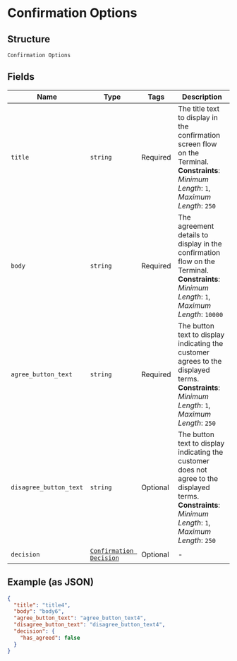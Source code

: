 
# Confirmation Options

## Structure

`Confirmation Options`

## Fields

| Name | Type | Tags | Description |
|  --- | --- | --- | --- |
| `title` | `string` | Required | The title text to display in the confirmation screen flow on the Terminal.<br>**Constraints**: *Minimum Length*: `1`, *Maximum Length*: `250` |
| `body` | `string` | Required | The agreement details to display in the confirmation flow on the Terminal.<br>**Constraints**: *Minimum Length*: `1`, *Maximum Length*: `10000` |
| `agree_button_text` | `string` | Required | The button text to display indicating the customer agrees to the displayed terms.<br>**Constraints**: *Minimum Length*: `1`, *Maximum Length*: `250` |
| `disagree_button_text` | `string` | Optional | The button text to display indicating the customer does not agree to the displayed terms.<br>**Constraints**: *Minimum Length*: `1`, *Maximum Length*: `250` |
| `decision` | [`Confirmation Decision`](../../doc/models/confirmation-decision.md) | Optional | - |

## Example (as JSON)

```json
{
  "title": "title4",
  "body": "body6",
  "agree_button_text": "agree_button_text4",
  "disagree_button_text": "disagree_button_text4",
  "decision": {
    "has_agreed": false
  }
}
```

